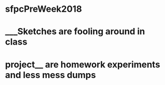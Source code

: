 # sfpcPreWeek2018
#
# ___Sketches are fooling around in class
#
# project__  are homework experiments and less mess dumps
#
#

